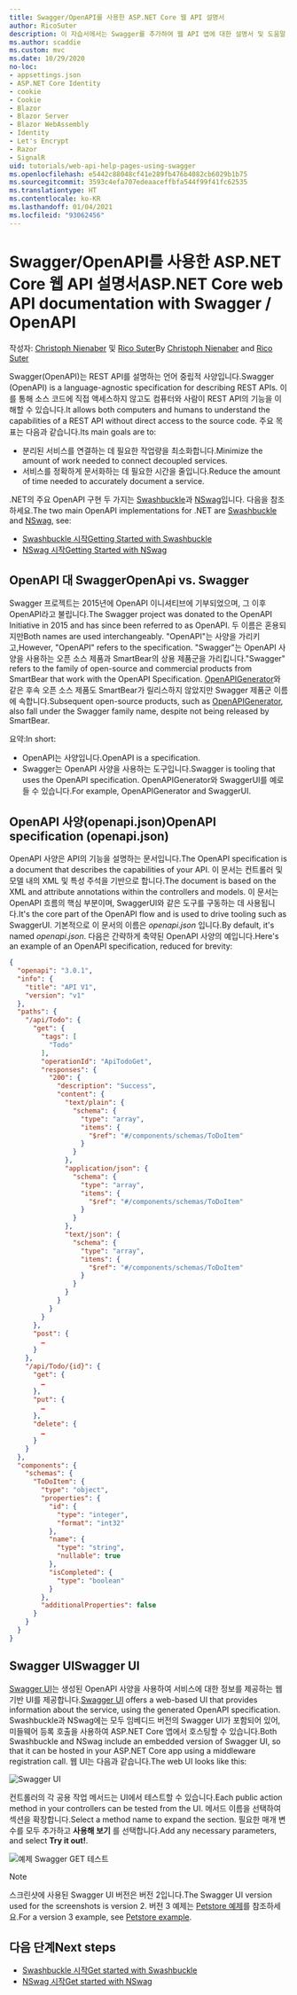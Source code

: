 ```yaml
---
title: Swagger/OpenAPI를 사용한 ASP.NET Core 웹 API 설명서
author: RicoSuter
description: 이 자습서에서는 Swagger를 추가하여 웹 API 앱에 대한 설명서 및 도움말 페이지를 생성하는 연습을 제공합니다.
ms.author: scaddie
ms.custom: mvc
ms.date: 10/29/2020
no-loc:
- appsettings.json
- ASP.NET Core Identity
- cookie
- Cookie
- Blazor
- Blazor Server
- Blazor WebAssembly
- Identity
- Let's Encrypt
- Razor
- SignalR
uid: tutorials/web-api-help-pages-using-swagger
ms.openlocfilehash: e5442c88048cf41e289fb476b4082cb6029b1b75
ms.sourcegitcommit: 3593c4efa707edeaaceffbfa544f99f41fc62535
ms.translationtype: HT
ms.contentlocale: ko-KR
ms.lasthandoff: 01/04/2021
ms.locfileid: "93062456"
---
```

# <a name="aspnet-core-web-api-documentation-with-swagger--openapi"></a><span data-ttu-id="2d9ec-103">Swagger/OpenAPI를 사용한 ASP.NET Core 웹 API 설명서</span><span class="sxs-lookup"><span data-stu-id="2d9ec-103">ASP.NET Core web API documentation with Swagger / OpenAPI</span></span>

<span data-ttu-id="2d9ec-104">작성자: [Christoph Nienaber](https://twitter.com/zuckerthoben) 및 [Rico Suter](https://blog.rsuter.com/)</span><span class="sxs-lookup"><span data-stu-id="2d9ec-104">By [Christoph Nienaber](https://twitter.com/zuckerthoben) and [Rico Suter](https://blog.rsuter.com/)</span></span>

<span data-ttu-id="2d9ec-105">Swagger(OpenAPI)는 REST API를 설명하는 언어 중립적 사양입니다.</span><span class="sxs-lookup"><span data-stu-id="2d9ec-105">Swagger (OpenAPI) is a language-agnostic specification for describing REST APIs.</span></span> <span data-ttu-id="2d9ec-106">이를 통해 소스 코드에 직접 액세스하지 않고도 컴퓨터와 사람이 REST API의 기능을 이해할 수 있습니다.</span><span class="sxs-lookup"><span data-stu-id="2d9ec-106">It allows both computers and humans to understand the capabilities of a REST API without direct access to the source code.</span></span> <span data-ttu-id="2d9ec-107">주요 목표는 다음과 같습니다.</span><span class="sxs-lookup"><span data-stu-id="2d9ec-107">Its main goals are to:</span></span>

* <span data-ttu-id="2d9ec-108">분리된 서비스를 연결하는 데 필요한 작업량을 최소화합니다.</span><span class="sxs-lookup"><span data-stu-id="2d9ec-108">Minimize the amount of work needed to connect decoupled services.</span></span>
* <span data-ttu-id="2d9ec-109">서비스를 정확하게 문서화하는 데 필요한 시간을 줄입니다.</span><span class="sxs-lookup"><span data-stu-id="2d9ec-109">Reduce the amount of time needed to accurately document a service.</span></span>

<span data-ttu-id="2d9ec-110">.NET의 주요 OpenAPI 구현 두 가지는 [Swashbuckle](https://github.com/domaindrivendev/Swashbuckle.AspNetCore)과 [NSwag](https://github.com/RicoSuter/NSwag)입니다. 다음을 참조하세요.</span><span class="sxs-lookup"><span data-stu-id="2d9ec-110">The two main OpenAPI implementations for .NET are [Swashbuckle](https://github.com/domaindrivendev/Swashbuckle.AspNetCore) and [NSwag](https://github.com/RicoSuter/NSwag), see:</span></span>

* [<span data-ttu-id="2d9ec-111">Swashbuckle 시작</span><span class="sxs-lookup"><span data-stu-id="2d9ec-111">Getting Started with Swashbuckle</span></span>](xref:tutorials/get-started-with-swashbuckle)
* [<span data-ttu-id="2d9ec-112">NSwag 시작</span><span class="sxs-lookup"><span data-stu-id="2d9ec-112">Getting Started with NSwag</span></span>](xref:tutorials/get-started-with-nswag)

## <a name="openapi-vs-swagger"></a><span data-ttu-id="2d9ec-113">OpenAPI 대 Swagger</span><span class="sxs-lookup"><span data-stu-id="2d9ec-113">OpenApi vs. Swagger</span></span>

<span data-ttu-id="2d9ec-114">Swagger 프로젝트는 2015년에 OpenAPI 이니셔티브에 기부되었으며, 그 이후 OpenAPI라고 불립니다.</span><span class="sxs-lookup"><span data-stu-id="2d9ec-114">The Swagger project was donated to the OpenAPI Initiative in 2015 and has since been referred to as OpenAPI.</span></span> <span data-ttu-id="2d9ec-115">두 이름은 혼용되지만</span><span class="sxs-lookup"><span data-stu-id="2d9ec-115">Both names are used interchangeably.</span></span> <span data-ttu-id="2d9ec-116">"OpenAPI"는 사양을 가리키고,</span><span class="sxs-lookup"><span data-stu-id="2d9ec-116">However, "OpenAPI" refers to the specification.</span></span> <span data-ttu-id="2d9ec-117">"Swagger"는 OpenAPI 사양을 사용하는 오픈 소스 제품과 SmartBear의 상용 제품군을 가리킵니다.</span><span class="sxs-lookup"><span data-stu-id="2d9ec-117">"Swagger" refers to the family of open-source and commercial products from SmartBear that work with the OpenAPI Specification.</span></span> <span data-ttu-id="2d9ec-118">[OpenAPIGenerator](https://github.com/OpenAPITools/openapi-generator)와 같은 후속 오픈 소스 제품도 SmartBear가 릴리스하지 않았지만 Swagger 제품군 이름에 속합니다.</span><span class="sxs-lookup"><span data-stu-id="2d9ec-118">Subsequent open-source products, such as [OpenAPIGenerator](https://github.com/OpenAPITools/openapi-generator), also fall under the Swagger family name, despite not being released by SmartBear.</span></span>

<span data-ttu-id="2d9ec-119">요약:</span><span class="sxs-lookup"><span data-stu-id="2d9ec-119">In short:</span></span>

* <span data-ttu-id="2d9ec-120">OpenAPI는 사양입니다.</span><span class="sxs-lookup"><span data-stu-id="2d9ec-120">OpenAPI is a specification.</span></span>
* <span data-ttu-id="2d9ec-121">Swagger는 OpenAPI 사양을 사용하는 도구입니다.</span><span class="sxs-lookup"><span data-stu-id="2d9ec-121">Swagger is tooling that uses the OpenAPI specification.</span></span> <span data-ttu-id="2d9ec-122">OpenAPIGenerator와 SwaggerUI를 예로 들 수 있습니다.</span><span class="sxs-lookup"><span data-stu-id="2d9ec-122">For example, OpenAPIGenerator and SwaggerUI.</span></span>

## <a name="openapi-specification-openapijson"></a><span data-ttu-id="2d9ec-123">OpenAPI 사양(openapi.json)</span><span class="sxs-lookup"><span data-stu-id="2d9ec-123">OpenAPI specification (openapi.json)</span></span>

<span data-ttu-id="2d9ec-124">OpenAPI 사양은 API의 기능을 설명하는 문서입니다.</span><span class="sxs-lookup"><span data-stu-id="2d9ec-124">The OpenAPI specification is a document that describes the capabilities of your API.</span></span> <span data-ttu-id="2d9ec-125">이 문서는 컨트롤러 및 모델 내의 XML 및 특성 주석을 기반으로 합니다.</span><span class="sxs-lookup"><span data-stu-id="2d9ec-125">The document is based on the XML and attribute annotations within the controllers and models.</span></span> <span data-ttu-id="2d9ec-126">이 문서는 OpenAPI 흐름의 핵심 부분이며, SwaggerUI와 같은 도구를 구동하는 데 사용됩니다.</span><span class="sxs-lookup"><span data-stu-id="2d9ec-126">It's the core part of the OpenAPI flow and is used to drive tooling such as SwaggerUI.</span></span> <span data-ttu-id="2d9ec-127">기본적으로 이 문서의 이름은 *openapi.json* 입니다.</span><span class="sxs-lookup"><span data-stu-id="2d9ec-127">By default, it's named *openapi.json*.</span></span> <span data-ttu-id="2d9ec-128">다음은 간략하게 축약된 OpenAPI 사양의 예입니다.</span><span class="sxs-lookup"><span data-stu-id="2d9ec-128">Here's an example of an OpenAPI specification, reduced for brevity:</span></span>

```json
{
  "openapi": "3.0.1",
  "info": {
    "title": "API V1",
    "version": "v1"
  },
  "paths": {
    "/api/Todo": {
      "get": {
        "tags": [
          "Todo"
        ],
        "operationId": "ApiTodoGet",
        "responses": {
          "200": {
            "description": "Success",
            "content": {
              "text/plain": {
                "schema": {
                  "type": "array",
                  "items": {
                    "$ref": "#/components/schemas/ToDoItem"
                  }
                }
              },
              "application/json": {
                "schema": {
                  "type": "array",
                  "items": {
                    "$ref": "#/components/schemas/ToDoItem"
                  }
                }
              },
              "text/json": {
                "schema": {
                  "type": "array",
                  "items": {
                    "$ref": "#/components/schemas/ToDoItem"
                  }
                }
              }
            }
          }
        }
      },
      "post": {
        …
      }
    },
    "/api/Todo/{id}": {
      "get": {
        …
      },
      "put": {
        …
      },
      "delete": {
        …
      }
    }
  },
  "components": {
    "schemas": {
      "ToDoItem": {
        "type": "object",
        "properties": {
          "id": {
            "type": "integer",
            "format": "int32"
          },
          "name": {
            "type": "string",
            "nullable": true
          },
          "isCompleted": {
            "type": "boolean"
          }
        },
        "additionalProperties": false
      }
    }
  }
}
```

## <a name="swagger-ui"></a><span data-ttu-id="2d9ec-129">Swagger UI</span><span class="sxs-lookup"><span data-stu-id="2d9ec-129">Swagger UI</span></span>

<span data-ttu-id="2d9ec-130">[Swagger UI](https://swagger.io/swagger-ui/)는 생성된 OpenAPI 사양을 사용하여 서비스에 대한 정보를 제공하는 웹 기반 UI를 제공합니다.</span><span class="sxs-lookup"><span data-stu-id="2d9ec-130">[Swagger UI](https://swagger.io/swagger-ui/) offers a web-based UI that provides information about the service, using the generated OpenAPI specification.</span></span> <span data-ttu-id="2d9ec-131">Swashbuckle과 NSwag에는 모두 임베디드 버전의 Swagger UI가 포함되어 있어, 미들웨어 등록 호출을 사용하여 ASP.NET Core 앱에서 호스팅할 수 있습니다.</span><span class="sxs-lookup"><span data-stu-id="2d9ec-131">Both Swashbuckle and NSwag include an embedded version of Swagger UI, so that it can be hosted in your ASP.NET Core app using a middleware registration call.</span></span> <span data-ttu-id="2d9ec-132">웹 UI는 다음과 같습니다.</span><span class="sxs-lookup"><span data-stu-id="2d9ec-132">The web UI looks like this:</span></span>

![Swagger UI](web-api-help-pages-using-swagger/_static/swagger-ui.png)

<span data-ttu-id="2d9ec-134">컨트롤러의 각 공용 작업 메서드는 UI에서 테스트할 수 있습니다.</span><span class="sxs-lookup"><span data-stu-id="2d9ec-134">Each public action method in your controllers can be tested from the UI.</span></span> <span data-ttu-id="2d9ec-135">메서드 이름을 선택하여 섹션을 확장합니다.</span><span class="sxs-lookup"><span data-stu-id="2d9ec-135">Select a method name to expand the section.</span></span> <span data-ttu-id="2d9ec-136">필요한 매개 변수를 모두 추가하고 **사용해 보기** 를 선택합니다.</span><span class="sxs-lookup"><span data-stu-id="2d9ec-136">Add any necessary parameters, and select **Try it out!**.</span></span>

![예제 Swagger GET 테스트](web-api-help-pages-using-swagger/_static/get-try-it-out.png)

> [!NOTE]
> <span data-ttu-id="2d9ec-138">스크린샷에 사용된 Swagger UI 버전은 버전 2입니다.</span><span class="sxs-lookup"><span data-stu-id="2d9ec-138">The Swagger UI version used for the screenshots is version 2.</span></span> <span data-ttu-id="2d9ec-139">버전 3 예제는 [Petstore 예제](https://petstore.swagger.io/)를 참조하세요.</span><span class="sxs-lookup"><span data-stu-id="2d9ec-139">For a version 3 example, see [Petstore example](https://petstore.swagger.io/).</span></span>

## <a name="next-steps"></a><span data-ttu-id="2d9ec-140">다음 단계</span><span class="sxs-lookup"><span data-stu-id="2d9ec-140">Next steps</span></span>

* [<span data-ttu-id="2d9ec-141">Swashbuckle 시작</span><span class="sxs-lookup"><span data-stu-id="2d9ec-141">Get started with Swashbuckle</span></span>](xref:tutorials/get-started-with-swashbuckle)
* [<span data-ttu-id="2d9ec-142">NSwag 시작</span><span class="sxs-lookup"><span data-stu-id="2d9ec-142">Get started with NSwag</span></span>](xref:tutorials/get-started-with-nswag)
